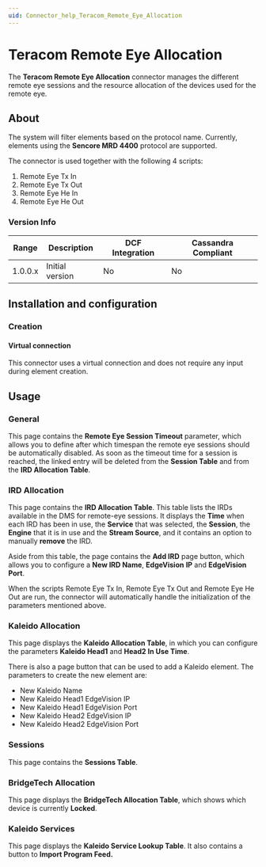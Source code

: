 ```yaml
---
uid: Connector_help_Teracom_Remote_Eye_Allocation
---
```


# Teracom Remote Eye Allocation

The **Teracom Remote Eye Allocation** connector manages the different remote eye sessions and the resource allocation of the devices used for the remote eye.

## About

The system will filter elements based on the protocol name. Currently, elements using the **Sencore MRD 4400** protocol are supported.

The connector is used together with the following 4 scripts:

1. Remote Eye Tx In
2. Remote Eye Tx Out
3. Remote Eye He In
4. Remote Eye He Out

### Version Info

| **Range** | **Description** | **DCF Integration** | **Cassandra Compliant** |
|------------------|-----------------|---------------------|-------------------------|
| 1.0.0.x          | Initial version | No                  | No                      |

## Installation and configuration

### Creation

#### Virtual connection

This connector uses a virtual connection and does not require any input during element creation.

## Usage

### General

This page contains the **Remote Eye Session Timeout** parameter, which allows you to define after which timespan the remote eye sessions should be automatically disabled.
As soon as the timeout time for a session is reached, the linked entry will be deleted from the **Session Table** and from the **IRD Allocation Table**.

### IRD Allocation

This page contains the **IRD Allocation Table**. This table lists the IRDs available in the DMS for remote-eye sessions. It displays the **Time** when each IRD has been in use, the **Service** that was selected, the **Session**, the **Engine** that it is in use and the **Stream Source**, and it contains an option to manually **remove** the IRD.

Aside from this table, the page contains the **Add IRD** page button, which allows you to configure a **New IRD Name**, **EdgeVision** **IP** and **EdgeVision Port**.

When the scripts Remote Eye Tx In, Remote Eye Tx Out and Remote Eye He Out are run, the connector will automatically handle the initialization of the parameters mentioned above.

### Kaleido Allocation

This page displays the **Kaleido Allocation Table**, in which you can configure the parameters **Kaleido Head1** and **Head2 In Use Time**.

There is also a page button that can be used to add a Kaleido element. The parameters to create the new element are:

- New Kaleido Name
- New Kaleido Head1 EdgeVision IP
- New Kaleido Head1 EdgeVision Port
- New Kaleido Head2 EdgeVision IP
- New Kaleido Head2 EdgeVision Port

### Sessions

This page contains the **Sessions Table**.

### BridgeTech Allocation

This page displays the **BridgeTech Allocation Table**, which shows which device is currently **Locked**.

### Kaleido Services

This page displays the **Kaleido Service Lookup Table**. It also contains a button to **Import Program Feed.**
